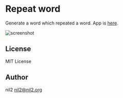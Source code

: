 Repeat word
===========

Generate a word which repeated a word.
App is [here](http://nil2nekoni.github.io/repeat-word/).

![screenshot](https://raw.githubusercontent.com/nil2nekoni2/ss/master/repeat-word/app.png)

License
-------

MIT License

Author
------

nil2 <nil2@nil2.org>
